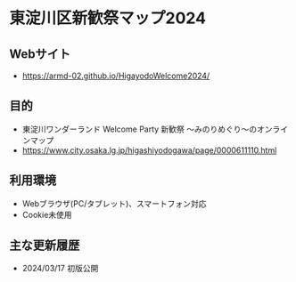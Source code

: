# 東淀川区新歓祭マップ2024

## Webサイト
* https://armd-02.github.io/HigayodoWelcome2024/

## 目的
* 東淀川ワンダーランド Welcome Party 新歓祭 ～みのりめぐり～のオンラインマップ
* https://www.city.osaka.lg.jp/higashiyodogawa/page/0000611110.html

## 利用環境
* Webブラウザ(PC/タブレット)、スマートフォン対応
* Cookie未使用

## 主な更新履歴
* 2024/03/17 初版公開
